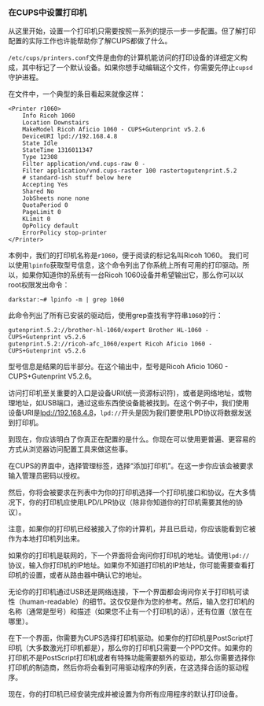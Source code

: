 ### 在CUPS中设置打印机

从这里开始，设置一个打印机只需要按照一系列的提示一步一步配置。但了解打印配置的实际工作也许能帮助你了解CUPS都做了什么。

`/etc/cups/printers.conf`文件是由你的计算机能访问的打印设备的详细定义构成，其中标记了一个默认设备。如果你想手动编辑这个文件，你需要先停止`cupsd`守护进程。

在文件中，一个典型的条目看起来就像这样：
```
<Printer r1060>
    Info Ricoh 1060
    Location Downstairs
    MakeModel Ricoh Aficio 1060 - CUPS+Gutenprint v5.2.6
    DeviceURI lpd://192.168.4.8
    State Idle
    StateTime 1316011347
    Type 12308
    Filter application/vnd.cups-raw 0 -
    Filter application/vnd.cups-raster 100 rastertogutenprint.5.2
    # standard-ish stuff below here
    Accepting Yes
    Shared No
    JobSheets none none
    QuotaPeriod 0
    PageLimit 0
    KLimit 0
    OpPolicy default
    ErrorPolicy stop-printer
</Printer>
```

本例中，我们的打印机名称是`r1060`，便于阅读的标记名叫Ricoh 1060。
我们可以使用`lpinfo`获取型号信息，这个命令列出了你系统上所有可用的打印驱动。所以，如果你知道你的系统有一台Ricoh 1060设备并希望输出它，那么你可以以root权限发出命令：

```
darkstar:~# lpinfo -m | grep 1060
```

此命令列出了所有已安装的驱动后，使用grep查找有字符串`1060`的行：

```
gutenprint.5.2://brother-hl-1060/expert Brother HL-1060 - CUPS+Gutenprint v5.2.6
gutenprint.5.2://ricoh-afc_1060/expert Ricoh Aficio 1060 - CUPS+Gutenprint v5.2.6
```

型号信息是结果的后半部分。在这个输出中，型号是Ricoh Aficio 1060 - CUPS+Gutenprint V5.2.6。

访问打印机至关重要的入口是设备URI(统一资源标识符)，或者是网络地址，或物理地址，如USB端口，通过这些东西使设备能被找到。在这个例子中，我们使用设备URI是[lpd://192.168.4.8](lpd://192.168.4.8)，`lpd://`开头是因为我们要使用LPD协议将数据发送到打印机。

到现在，你应该明白了你真正在配置的是什么。你现在可以使用更普遍、更容易的方式从浏览器访问配置工具来做这些事。

在CUPS的界面中，选择管理标签，选择“添加打印机”。在这一步你应该会被要求输入管理员密码以授权。

然后，你将会被要求在列表中为你的打印机选择一个打印机接口和协议。在大多情况下，你的打印机应使用LPD/LPR协议（除非你知道你的打印机需要其他的协议）。

注意，如果你的打印机已经被接入了你的计算机，并且已启动，你应该能看到它被作为本地打印机列出来。

如果你的打印机是联网的，下一个界面将会询问你打印机的地址。请使用`lpd://`协议，输入你打印机的IP地址。如果你不知道打印机的IP地址，你可能需要查看打印机的设置，或者从路由器中确认它的地址。

无论你的打印机通过USB还是网络连接，下一个界面都会询问你关于打印机可读性（human-readable）的细节。这仅仅是作为您的参考。然后，输入您打印机的名称（通常是型号）和描述（如果您不止有一个打印机的话），还有位置（放在在哪里）。

在下一个界面，你需要为CUPS选择打印机驱动。如果你的打印机是PostScript打印机（大多数激光打印机都是），那么你的打印机只需要一个PPD文件。如果你的打印机不是PostScript打印机或者有特殊功能需要额外的驱动，那么你需要选择你打印机的制造商，然后你将会看到可用驱动程序的列表，在这选择合适的驱动程序。

现在，你的打印机已经安装完成并被设置为你所有应用程序的默认打印设备。